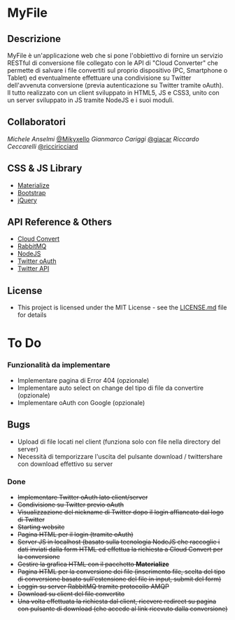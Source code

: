 # MyFile
## Descrizione
MyFile è un'applicazione web che si pone l'obbiettivo di fornire un servizio RESTful di conversione file collegato con le API di "Cloud Converter" che permette di salvare i file convertiti sul proprio dispositivo (PC, Smartphone o Tablet) ed eventualmente effettuare una condivisione su Twitter dell'avvenuta conversione (previa autenticazione su Twitter tramite oAuth). Il tutto realizzato con un client sviluppato in HTML5, JS e CSS3, unito con un server sviluppato in JS tramite NodeJS e i suoi moduli.

## Collaboratori
*Michele Anselmi* [@Mikyxello](https://github.com/Mikyxello)
*Gianmarco Cariggi* [@giacar](https://github.com/giacar)
*Riccardo Ceccarelli* [@ricciricciard](https://github.com/ricciricciard)

## CSS & JS Library
* [Materialize](http://materializecss.com/)
* [Bootstrap](https://getbootstrap.com/)
* [jQuery](https://code.jquery.com/)

## API Reference & Others
* [Cloud Convert](https://cloudconvert.com/)
* [RabbitMQ](https://www.rabbitmq.com/)
* [NodeJS](https://nodejs.org/en/)
* [Twitter oAuth](https://developer.twitter.com/en/docs/basics/authentication/overview/oauth)
* [Twitter API](https://developer.twitter.com/en/docs)

## License
* This project is licensed under the MIT License - see the [LICENSE.md](LICENSE.md) file for details

# To Do
### Funzionalità da implementare
* Implementare pagina di Error 404 (opzionale)
* Implementare auto select on change del tipo di file da convertire (opzionale)
* Implementare oAuth con Google (opzionale)

## Bugs
* Upload di file locati nel client (funziona solo con file nella directory del server)
* Necessità di temporizzare l'uscita del pulsante download / twittershare con download effettivo su server

### Done
* <del>Implementare Twitter oAuth lato client/server</del>
* <del>Condivisione su Twitter previo oAuth</del>
* <del>Visualizzazione del nickname di Twitter dopo il login affiancato dal logo di Twitter</del>
* <del>Starting website</del>
* <del>Pagina HTML per il login (tramite oAuth)</del>
* <del>Server JS in localhost (basato sulla tecnologia NodeJS che raccoglie i dati inviati dalla form HTML ed effettua la richiesta a Cloud Convert per la conversione</del>
* <del>Gestire la grafica HTML con il pacchetto <b>Materialize</b></del>
* <del>Pagina HTML per la conversione dei file (inserimento file, scelta del tipo di conversione basato sull'estensione del file in input, submit del form)</del>
* <del>Loggin su server RabbitMQ tramite protocollo AMQP</del>
* <del>Download su client del file convertito</del>
* <del>Una volta effettuata la richiesta dal client, ricevere redirect su pagina con pulsante di download (che accede al link ricevuto dalla conversione)</del>